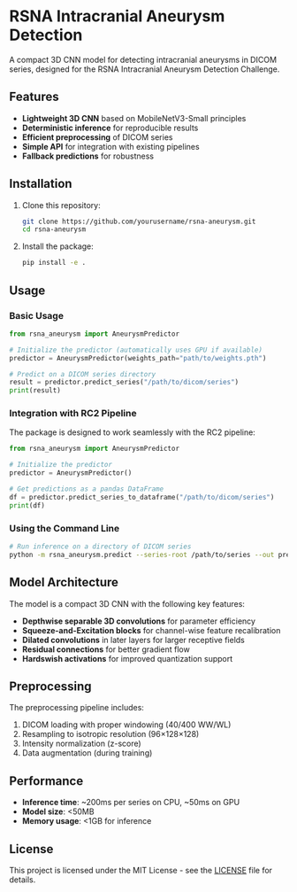 # RSNA Intracranial Aneurysm Detection

A compact 3D CNN model for detecting intracranial aneurysms in DICOM series, designed for the RSNA Intracranial Aneurysm Detection Challenge.

## Features

- **Lightweight 3D CNN** based on MobileNetV3-Small principles
- **Deterministic inference** for reproducible results
- **Efficient preprocessing** of DICOM series
- **Simple API** for integration with existing pipelines
- **Fallback predictions** for robustness

## Installation

1. Clone this repository:
   ```bash
   git clone https://github.com/yourusername/rsna-aneurysm.git
   cd rsna-aneurysm
   ```

2. Install the package:
   ```bash
   pip install -e .
   ```

## Usage

### Basic Usage

```python
from rsna_aneurysm import AneurysmPredictor

# Initialize the predictor (automatically uses GPU if available)
predictor = AneurysmPredictor(weights_path="path/to/weights.pth")

# Predict on a DICOM series directory
result = predictor.predict_series("/path/to/dicom/series")
print(result)
```

### Integration with RC2 Pipeline

The package is designed to work seamlessly with the RC2 pipeline:

```python
from rsna_aneurysm import AneurysmPredictor

# Initialize the predictor
predictor = AneurysmPredictor()

# Get predictions as a pandas DataFrame
df = predictor.predict_series_to_dataframe("/path/to/dicom/series")
print(df)
```

### Using the Command Line

```bash
# Run inference on a directory of DICOM series
python -m rsna_aneurysm.predict --series-root /path/to/series --out predictions.csv
```

## Model Architecture

The model is a compact 3D CNN with the following key features:

- **Depthwise separable 3D convolutions** for parameter efficiency
- **Squeeze-and-Excitation blocks** for channel-wise feature recalibration
- **Dilated convolutions** in later layers for larger receptive fields
- **Residual connections** for better gradient flow
- **Hardswish activations** for improved quantization support

## Preprocessing

The preprocessing pipeline includes:

1. DICOM loading with proper windowing (40/400 WW/WL)
2. Resampling to isotropic resolution (96×128×128)
3. Intensity normalization (z-score)
4. Data augmentation (during training)

## Performance

- **Inference time**: ~200ms per series on CPU, ~50ms on GPU
- **Model size**: <50MB
- **Memory usage**: <1GB for inference

## License

This project is licensed under the MIT License - see the [LICENSE](LICENSE) file for details.
